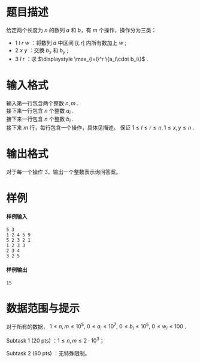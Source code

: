 
# 题目描述

给定两个长度为 $n$ 的数列 $a$ 和 $b$，有 $m$ 个操作，操作分为三类：
+ $1~l~r~w$ ：将数列 $a$ 中区间 $[l,r]$ 内所有数加上 $w$ ;
+ $2~x~y$ ：交换 $b_x$ 和 $b_y$ ;
+ $3~l~r$ ：求 $\displaystyle \max_{i=l}^r \{a_i\cdot b_i\}$ .

# 输入格式

输入第一行包含两个整数 $n,m$  .  
接下来一行包含 $n$ 个整数 $a_i$ .   
接下来一行包含 $n$ 个整数 $b_i$ .  
接下来 $m$ 行，每行包含一个操作，具体见描述。 保证 $1\le l\le r\le n, 1\le x,y \le n$ . 

# 输出格式

对于每一个操作 3，输出一个整数表示询问答案。

# 样例

#### 样例输入

```plain
5 3
1 2 4 5 9
5 2 3 2 1
1 2 3 3
2 3 4
3 2 5
```

#### 样例输出

```plain
15
```

# 数据范围与提示

对于所有的数据， $1\le n,m\le 10^5,\ 0\le a_i\le 10^7,\ 0\le b_i\le 10^5,\ 0\le w_i\le 100$ .

Subtask 1 (20 pts) ：$1\le n,m\le 2\cdot 10^3$；

Subtask 2 (80 pts) ：无特殊限制。

